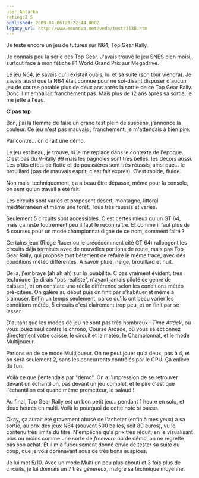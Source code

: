 ```yaml
---
user:Antarka
rating:2.5
published: 2009-04-06T23:22:44.000Z
legacy_url: http://www.emunova.net/veda/test/3138.htm
---
```

Je teste encore un jeu de tutures sur N64, Top Gear Rally.  

  

Je connais peu la série des Top Gear. J'avais trouvé le jeu SNES bien moisi, surtout face à mon fétiche F1 World Grand Prix sur Megadrive.  

  

Le jeu N64, je savais qu'il existait ouais, lui et sa suite (son tour viendra). Je savais aussi que la N64 était connue pour ne soi-disant disposer d'aucun jeu de course potable plus de deux ans après la sortie de ce Top Gear Rally. Donc il m'emballait franchement pas. Mais plus de 12 ans après sa sortie, je me jette à l'eau.  

  

**C'pas top**  

  

Bon, j'ai la flemme de faire un grand test plein de suspens, j'annonce la couleur. Ce jeu n'est pas mauvais ; franchement, je m'attendais à bien pire.  

  

Par contre... on dirait une démo.  

  

Le jeu est beau, je trouve, si je me replace dans le contexte de l'époque. C'est pas du V-Rally 99 mais les bagnoles sont très belles, les décors aussi. Les p'tits effets de flotte et de poussières sont très réussis, ainsi que... le brouillard (pas de mauvais esprit, c'est fait exprès). C'est rapide, fluide.  

  

Non mais, techniquement, ça a beau être dépassé, même pour la console, on sent qu'un travail a été fait.  

  

Les circuits sont variés et proposent désert, montagne, littoral méditerranéen et même une forêt. Tous très réussis et variés.  

  

Seulement 5 circuits sont accessibles. C'est certes mieux qu'un GT 64, mais ça reste foutrement peu il faut le reconnaître. Et comme il faut plus de 5 courses pour un mode championnat digne de ce nom, comment faire ?  

  

Certains jeux (Ridge Racer ou le précédemment cité GT 64) rallongent les circuits déjà terminés avec de nouvelles portions de route, mais pas Top Gear Rally, qui propose tout bêtement de refaire le même tracé, avec des conditions météo différentes. A savoir pluie, neige, brouillard et nuit.  

  

De là, j'embraye (ah ah ah) sur la jouabilité. C'pas vraiment évident, très technique (je dirais "pas réaliste", n'ayant jamais piloté ce genre de caisses), et on constate une réelle différence selon les conditions météo pré-citées. On galère au début puis on finit par s'habituer et même à s'amuser. Enfin un temps seulement, parce qu'ils ont beau varier les conditions météo, 5 circuits c'est clairement trop peu, et on finit par se lasser.  

  

D'autant que les modes de jeu ne sont pas très nombreux : _Time Attack_, où vous jouez seul contre le chrono, Course Arcade, où vous sélectionnez directement votre caisse, le circuit et la météo, le Championnat, et le mode Multijoueur.  

  

Parlons en de ce mode Multijoueur. On ne peut jouer qu'à deux, pas à 4, et on sera seulement 2, sans les concurrents contrôlés par le CPU. Ça enlève du fun.  

  

Voilà ce que j'entendais par "démo". On a l'impression de se retrouver devant un échantillon, pas devant un jeu complet, et le pire c'est que l'échantillon est quand même prometteur, le salaud !  

  

Au final, Top Gear Rally est un bon petit jeu... pendant 1 heure en solo, et deux heures en multi. Voilà le pourquoi de cette note si basse.  

  

Okay, ça aurait été gravement abusé de l'acheter (enfin à mes yeux) à sa sortie, au prix des jeux N64 (souvent 500 balles, soit 80 euros), vu le contenu très limité du titre. N'empêche qu'à prix très réduit, en le visualisant plus ou moins comme une sorte de _freeware_ ou de démo, on ne regrette pas son achat. Et il m'a furieusement donné envie de tester sa suite du coup, que je vois dorénavant sous de très bons auspices.  

  

Je lui met 5/10\. Avec un mode Multi un peu plus abouti et 3 fois plus de circuits, je lui donnais un 7 très généreux, malgré sa technique moyenne.